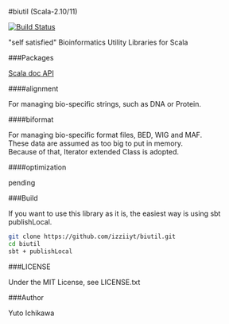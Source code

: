 #biutil (Scala-2.10/11)

[![Build Status](https://travis-ci.org/izziiyt/biutil.svg?branch=master)](https://travis-ci.org/izziiyt/biutil)

"self satisfied" Bioinformatics Utility Libraries for Scala  

###Packages

[Scala doc API](http://izziiyt.github.io/biutil/api)

####alignment

For managing bio-specific strings, such as DNA or Protein.

####biformat

For managing bio-specific format files, BED, WIG and MAF.  
These data are assumed as too big to put in memory.  
Because of that, Iterator extended Class is adopted.

####optimization

pending

###Build

If you want to use this library as it is, the easiest way is using sbt publishLocal.
```bash
git clone https://github.com/izziiyt/biutil.git
cd biutil
sbt + publishLocal
```

###LICENSE

Under the MIT License, see LICENSE.txt

###Author

Yuto Ichikawa  
